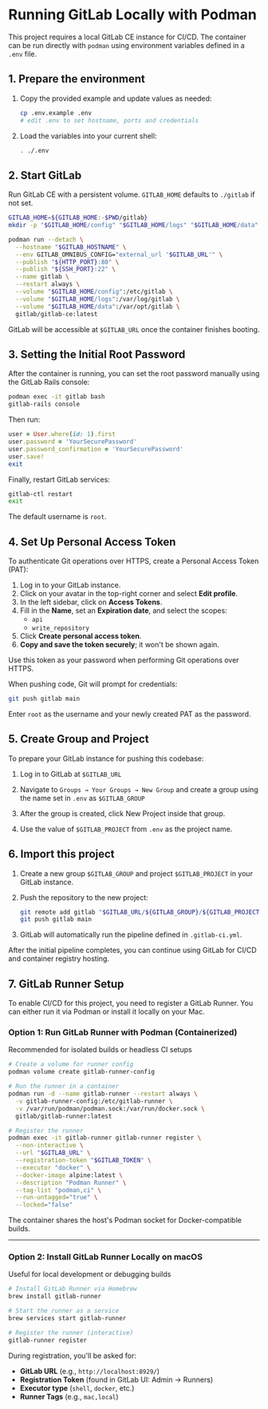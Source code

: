 # Running GitLab Locally with Podman

This project requires a local GitLab CE instance for CI/CD. The container can be run directly with `podman` using environment variables defined in a `.env` file.

## 1. Prepare the environment

1. Copy the provided example and update values as needed:

   ```bash
   cp .env.example .env
   # edit .env to set hostname, ports and credentials
   ```

2. Load the variables into your current shell:

   ```bash
   . ./.env
   ```

## 2. Start GitLab

Run GitLab CE with a persistent volume. `GITLAB_HOME` defaults to `./gitlab` if not set.

```bash
GITLAB_HOME=${GITLAB_HOME:-$PWD/gitlab}
mkdir -p "$GITLAB_HOME/config" "$GITLAB_HOME/logs" "$GITLAB_HOME/data"

podman run --detach \
  --hostname "$GITLAB_HOSTNAME" \
  --env GITLAB_OMNIBUS_CONFIG="external_url '$GITLAB_URL'" \
  --publish "${HTTP_PORT}:80" \
  --publish "${SSH_PORT}:22" \
  --name gitlab \
  --restart always \
  --volume "$GITLAB_HOME/config":/etc/gitlab \
  --volume "$GITLAB_HOME/logs":/var/log/gitlab \
  --volume "$GITLAB_HOME/data":/var/opt/gitlab \
  gitlab/gitlab-ce:latest
```

GitLab will be accessible at `$GITLAB_URL` once the container finishes booting.

## 3. Setting the Initial Root Password

After the container is running, you can set the root password manually using the GitLab Rails console:

```bash
podman exec -it gitlab bash
gitlab-rails console
```

Then run:

```ruby
user = User.where(id: 1).first
user.password = 'YourSecurePassword'
user.password_confirmation = 'YourSecurePassword'
user.save!
exit
```

Finally, restart GitLab services:

```bash
gitlab-ctl restart
exit
```

The default username is `root`.

## 4. Set Up Personal Access Token

To authenticate Git operations over HTTPS, create a Personal Access Token (PAT):

1. Log in to your GitLab instance.
2. Click on your avatar in the top-right corner and select **Edit profile**.
3. In the left sidebar, click on **Access Tokens**.
4. Fill in the **Name**, set an **Expiration date**, and select the scopes:
   - `api`
   - `write_repository`
5. Click **Create personal access token**.
6. **Copy and save the token securely**; it won't be shown again.

Use this token as your password when performing Git operations over HTTPS.

When pushing code, Git will prompt for credentials:

```bash
git push gitlab main
```

Enter `root` as the username and your newly created PAT as the password.


## 5. Create Group and Project
To prepare your GitLab instance for pushing this codebase:

1. Log in to GitLab at `$GITLAB_URL`

2. Navigate to `Groups → Your Groups → New Group` and create a group using the name set in `.env` as `$GITLAB_GROUP`

3. After the group is created, click New Project inside that group.

4. Use the value of `$GITLAB_PROJECT` from `.env` as the project name.

## 6. Import this project

1. Create a new group `$GITLAB_GROUP` and project `$GITLAB_PROJECT` in your GitLab instance.

2. Push the repository to the new project:

   ```bash
   git remote add gitlab "$GITLAB_URL/${GITLAB_GROUP}/${GITLAB_PROJECT}.git"
   git push gitlab main
   ```

3. GitLab will automatically run the pipeline defined in `.gitlab-ci.yml`.

After the initial pipeline completes, you can continue using GitLab for CI/CD and container registry hosting.

## 7. GitLab Runner Setup

To enable CI/CD for this project, you need to register a GitLab Runner. You can either run it via Podman or install it locally on your Mac.

### Option 1: Run GitLab Runner with Podman (Containerized)

Recommended for isolated builds or headless CI setups

```bash
# Create a volume for runner config
podman volume create gitlab-runner-config

# Run the runner in a container
podman run -d --name gitlab-runner --restart always \
  -v gitlab-runner-config:/etc/gitlab-runner \
  -v /var/run/podman/podman.sock:/var/run/docker.sock \
  gitlab/gitlab-runner:latest

# Register the runner
podman exec -it gitlab-runner gitlab-runner register \
  --non-interactive \
  --url "$GITLAB_URL" \
  --registration-token "$GITLAB_TOKEN" \
  --executor "docker" \
  --docker-image alpine:latest \
  --description "Podman Runner" \
  --tag-list "podman,ci" \
  --run-untagged="true" \
  --locked="false"
```

The container shares the host's Podman socket for Docker-compatible builds.

---

### Option 2: Install GitLab Runner Locally on macOS

Useful for local development or debugging builds

```bash
# Install GitLab Runner via Homebrew
brew install gitlab-runner

# Start the runner as a service
brew services start gitlab-runner

# Register the runner (interactive)
gitlab-runner register
```

During registration, you'll be asked for:

* **GitLab URL** (e.g., `http://localhost:8929/`)
* **Registration Token** (found in GitLab UI: Admin → Runners)
* **Executor type** (`shell`, `docker`, etc.)
* **Runner Tags** (e.g., `mac,local`)

